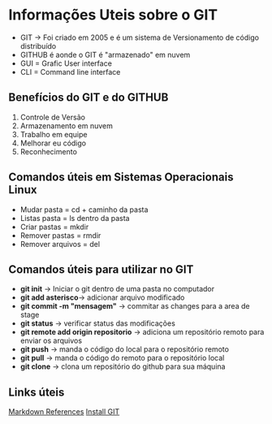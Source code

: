 # Informações Uteis sobre o GIT

- GIT -> Foi criado em 2005 e é um sistema de Versionamento de código distribuído
- GITHUB é aonde o GIT é "armazenado" em nuvem
- GUI = Grafic User interface
- CLI = Command line interface

## Benefícios do GIT e do GITHUB

 1. Controle de Versão
 2. Armazenamento em nuvem
 3. Trabalho em equipe
 4. Melhorar eu código
 5. Reconhecimento

## Comandos úteis em Sistemas Operacionais Linux

- Mudar pasta = cd + caminho da pasta
- Listas pasta = ls dentro da pasta
- Criar pastas = mkdir
- Remover pastas = rmdir
- Remover arquivos = del

## Comandos úteis para utilizar no GIT

- **git init** -> Iniciar o git dentro de uma pasta no computador
- **git add asterisco**-> adicionar arquivo modificado
- **git commit -m "mensagem"** -> commitar as changes para a area de stage
- **git status** -> verificar status das modificações
- **git remote add origin repositorio** -> adiciona um repositório remoto para enviar os arquivos
- **git push** -> manda o código do local para o repositório remoto
- **git pull** -> manda o código do remoto para o repositório local
- **git clone** -> clona um repositório do github para sua máquina

## Links úteis

[Markdown References](https://www.markdownguide.org/basic-syntax/)
[Install GIT](https://git-scm.com/book/en/v2/Getting-Started-Installing-Git)
